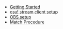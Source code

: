 - [Getting Started](README)
- [osu! stream client setup](osu_setup)
- [OBS setup](obs_setup)
- [Match Procedure](match_procedure)